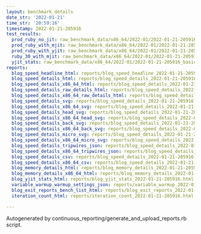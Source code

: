 ```yaml
---
layout: benchmark_details
date_str: '2022-01-21'
time_str: '20:59:16'
timestamp: 2022-01-21-205916
test_results:
  prod_ruby_no_jit: raw_benchmark_data/x86_64/2022-01/2022-01-21-205916_basic_benchmark_prod_ruby_no_jit.json
  prod_ruby_with_mjit: raw_benchmark_data/x86_64/2022-01/2022-01-21-205916_basic_benchmark_prod_ruby_with_mjit.json
  prod_ruby_with_yjit: raw_benchmark_data/x86_64/2022-01/2022-01-21-205916_basic_benchmark_prod_ruby_with_yjit.json
  ruby_30_with_mjit: raw_benchmark_data/x86_64/2022-01/2022-01-21-205916_basic_benchmark_ruby_30_with_mjit.json
  yjit_stats: raw_benchmark_data/x86_64/2022-01/2022-01-21-205916_basic_benchmark_yjit_stats.json
reports:
  blog_speed_headline_html: reports/blog_speed_headline_2022-01-21-205916.html
  blog_speed_details_html: reports/blog_speed_details_2022-01-21-205916.html
  blog_speed_details_x86_64_html: reports/blog_speed_details_2022-01-21-205916.x86_64.html
  blog_speed_details_raw_details_html: reports/blog_speed_details_2022-01-21-205916.raw_details.html
  blog_speed_details_x86_64_raw_details_html: reports/blog_speed_details_2022-01-21-205916.x86_64.raw_details.html
  blog_speed_details_svg: reports/blog_speed_details_2022-01-21-205916.svg
  blog_speed_details_x86_64_svg: reports/blog_speed_details_2022-01-21-205916.x86_64.svg
  blog_speed_details_head_svg: reports/blog_speed_details_2022-01-21-205916.head.svg
  blog_speed_details_x86_64_head_svg: reports/blog_speed_details_2022-01-21-205916.x86_64.head.svg
  blog_speed_details_back_svg: reports/blog_speed_details_2022-01-21-205916.back.svg
  blog_speed_details_x86_64_back_svg: reports/blog_speed_details_2022-01-21-205916.x86_64.back.svg
  blog_speed_details_micro_svg: reports/blog_speed_details_2022-01-21-205916.micro.svg
  blog_speed_details_x86_64_micro_svg: reports/blog_speed_details_2022-01-21-205916.x86_64.micro.svg
  blog_speed_details_tripwires_json: reports/blog_speed_details_2022-01-21-205916.tripwires.json
  blog_speed_details_x86_64_tripwires_json: reports/blog_speed_details_2022-01-21-205916.x86_64.tripwires.json
  blog_speed_details_csv: reports/blog_speed_details_2022-01-21-205916.csv
  blog_speed_details_x86_64_csv: reports/blog_speed_details_2022-01-21-205916.x86_64.csv
  blog_memory_details_html: reports/blog_memory_details_2022-01-21-205916.html
  blog_memory_details_x86_64_html: reports/blog_memory_details_2022-01-21-205916.x86_64.html
  blog_yjit_stats_html: reports/blog_yjit_stats_2022-01-21-205916.html
  variable_warmup_warmup_settings_json: reports/variable_warmup_2022-01-21-205916.warmup_settings.json
  blog_exit_reports_bench_list_html: reports/blog_exit_reports_2022-01-21-205916.bench_list.html
  iteration_count_html: reports/iteration_count_2022-01-21-205916.html

---
```

Autogenerated by continuous_reporting/generate_and_upload_reports.rb script.

